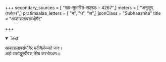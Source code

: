 +++
secondary_sources = [ "महा-सुभाषित-सङ्ग्रहः - 4267",]
meters = [ "अनुष्टुप् (श्लोक)",]
pratimaalaa_letters = [ "म", "ध", "अ",]
jsonClass = "Subhaashita"
title = "आकारालापसम्भोगैर्"

+++

<details open><summary>Text</summary>

आकारालापसंभोगैर् यदीयैर्लज्जते जनः।  
अहो वक्रोद्धुरग्रीवस् तैरेव करभोऽधमः॥
</details>
